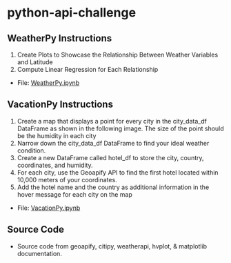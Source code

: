 # python-api-challenge

## WeatherPy Instructions

1. Create Plots to Showcase the Relationship Between Weather Variables and Latitude
1. Compute Linear Regression for Each Relationship

- File: [WeatherPy.ipynb](https://github.com/JustinEBlake/python-api-challenge/blob/main/WeatherPy.ipynb)

## VacationPy Instructions

1. Create a map that displays a point for every city in the city_data_df DataFrame as shown in the following image. The size of the point should be the humidity in each city
1. Narrow down the city_data_df DataFrame to find your ideal weather condition.
1. Create a new DataFrame called hotel_df to store the city, country, coordinates, and humidity.
1. For each city, use the Geoapify API to find the first hotel located within 10,000 meters of your coordinates.
1. Add the hotel name and the country as additional information in the hover message for each city on the map 

- File: [VacationPy.ipynb](https://github.com/JustinEBlake/python-api-challenge/blob/main/VacationPy.ipynb)

## Source Code
- Source code from geoapify, citipy, weatherapi, hvplot, & matplotlib documentation.

